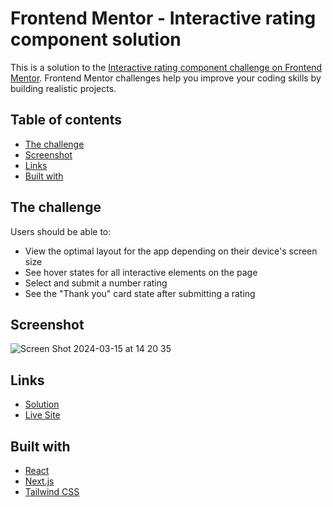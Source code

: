 # Frontend Mentor - Interactive rating component solution

This is a solution to the [Interactive rating component challenge on Frontend Mentor](https://www.frontendmentor.io/challenges/interactive-rating-component-koxpeBUmI). Frontend Mentor challenges help you improve your coding skills by building realistic projects.

## Table of contents

- [The challenge](#the-challenge)
- [Screenshot](#screenshot)
- [Links](#links)
- [Built with](#built-with)

## The challenge

Users should be able to:

- View the optimal layout for the app depending on their device's screen size
- See hover states for all interactive elements on the page
- Select and submit a number rating
- See the "Thank you" card state after submitting a rating

## Screenshot

![Screen Shot 2024-03-15 at 14 20 35](https://github.com/palmeiroerick/interactive-rating-component/assets/148393698/d201e682-c27a-42eb-81c9-4c0d2e5ac5fc)

## Links

- [Solution](https://github.com/palmeiroerick/interactive-rating-component/)
- [Live Site](https://interactive-rating-component-mu-liart.vercel.app/)

## Built with

- [React](https://reactjs.org/)
- [Next.js](https://nextjs.org/)
- [Tailwind CSS](https://tailwindcss.com/)

